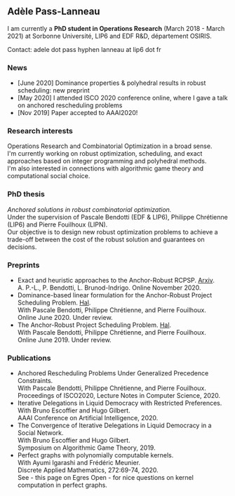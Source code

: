 ## Adèle Pass-Lanneau

I am currently a **PhD student in Operations Research** (March 2018 - March 2021) at Sorbonne Université, LIP6 and EDF R&D, département OSIRIS.

Contact: adele dot pass hyphen lanneau at lip6 dot fr

### News
- [June 2020] Dominance properties & polyhedral results in robust scheduling: new preprint
- [May 2020] I attended ISCO 2020 conference online, where I gave a talk on anchored rescheduling problems
- [Nov 2019] Paper accepted to AAAI2020!

### Research interests
Operations Research and Combinatorial Optimization in a broad sense.  
I'm currently working on robust optimization, scheduling, and exact approaches based on integer programming and polyhedral methods.  
I'm also interested in connections with algorithmic game theory and computational social choice.

### PhD thesis
_Anchored solutions in robust combinatorial optimization._  
Under the supervision of Pascale Bendotti (EDF & LIP6), Philippe Chrétienne (LIP6) and Pierre Fouilhoux (LIPN).  
Our objective is to design new robust optimization problems to achieve a trade-off between the cost of the robust solution and guarantees on decisions.


### Preprints
- Exact and heuristic approaches to the Anchor-Robust RCPSP. [Arxiv]().  
A. P.-L., P. Bendotti, L. Brunod-Indrigo.
Online November 2020.  
- Dominance-based linear formulation for the Anchor-Robust Project Scheduling Problem. [Hal]().  
With Pascale Bendotti, Philippe Chrétienne, and Pierre Fouilhoux.  
Online June 2020. Under review.  
- The Anchor-Robust Project Scheduling Problem. [Hal]().   
With Pascale Bendotti, Philippe Chrétienne, and Pierre Fouilhoux.  
Online June 2019. Under review.  


### Publications

- Anchored Rescheduling Problems Under Generalized Precedence Constraints.  
With Pascale Bendotti, Philippe Chrétienne, and Pierre Fouilhoux.  
Proceedings of ISCO2020, Lecture Notes in Computer Science, 2020.  
- Iterative Delegations in Liquid Democracy with Restricted Preferences.  
With Bruno Escoffier and Hugo Gilbert.  
AAAI Conference on Artificial Intelligence, 2020.  
- The Convergence of Iterative Delegations in Liquid Democracy in a Social Network.  
With Bruno Escoffier and Hugo Gilbert.  
Symposium on Algorithmic Game Theory, 2019. 
- Perfect graphs with polynomially computable kernels.  
With Ayumi Igarashi and Frédéric Meunier.  
Discrete Applied Mathematics, 272:69-74, 2020.  
See - this page on Egres Open - for nice questions on kernel computation in perfect graphs.  
